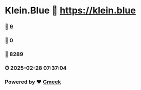 # Klein.Blue :link: https://klein.blue 
### :page_facing_up: [9](https://klein.blue/tag.html) 
### :speech_balloon: 0 
### :hibiscus: 8289 
### :alarm_clock: 2025-02-28 07:37:04 
### Powered by :heart: [Gmeek](https://github.com/Meekdai/Gmeek)
